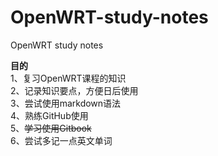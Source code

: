 # OpenWRT-study-notes
OpenWRT study notes

**目的**  
1、复习OpenWRT课程的知识  
2、记录知识要点，方便日后使用  
3、尝试使用markdown语法  
4、熟练GitHub使用  
5、~~学习使用Gitbook~~  
6、尝试多记一点英文单词  
